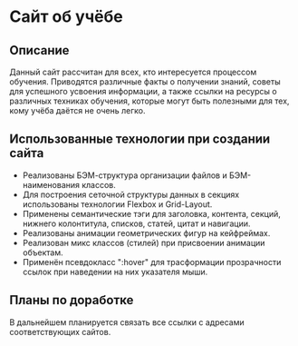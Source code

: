 # **Сайт об учёбе**

## Описание
Данный сайт рассчитан для всех, кто интересуется процессом обучения. Приводятся различные факты о получении знаний, советы для успешного усвоения информации, а также ссылки на ресурсы о различных техниках обучения, которые могут быть полезными для тех, кому учёба даётся не очень легко.

## Использованные технологии при создании сайта
* Реализованы БЭМ-структура организации файлов и БЭМ-наименования классов.
* Для построения сеточной структуры данных в секциях использованы технологии Flexbox и Grid-Layout.
* Применены семантические тэги для заголовка, контента, секций, нижнего колонтитула, списков, статей, цитат и навигации.
* Реализованы анимации геометрических фигур на кейфреймах.
* Реализован микс классов (стилей) при присвоении анимации объектам.
* Применён псевдокласс ":hover" для трасформации прозрачности ссылок при наведении на них указателя мыши.

## Планы по доработке
В дальнейшем планируется связать все ссылки с адресами соответствующих сайтов.
